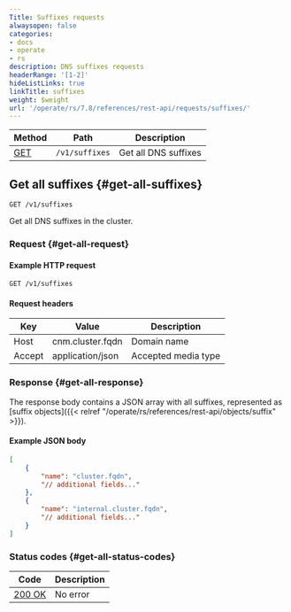 ```yaml
---
Title: Suffixes requests
alwaysopen: false
categories:
- docs
- operate
- rs
description: DNS suffixes requests
headerRange: '[1-2]'
hideListLinks: true
linkTitle: suffixes
weight: $weight
url: '/operate/rs/7.8/references/rest-api/requests/suffixes/'
---
```


| Method | Path | Description |
|--------|------|-------------|
| [GET](#get-all-suffixes) | `/v1/suffixes` | Get all DNS suffixes |

## Get all suffixes {#get-all-suffixes}

	GET /v1/suffixes

Get all DNS suffixes in the cluster.

### Request {#get-all-request} 

#### Example HTTP request

	GET /v1/suffixes 


#### Request headers

| Key | Value | Description |
|-----|-------|-------------|
| Host | cnm.cluster.fqdn | Domain name |
| Accept | application/json | Accepted media type |

### Response {#get-all-response} 

The response body contains a JSON array with all suffixes, represented as [suffix objects]({{< relref "/operate/rs/references/rest-api/objects/suffix" >}}).

#### Example JSON body

```json
[
    {
        "name": "cluster.fqdn",
        "// additional fields..."
    },
    {
        "name": "internal.cluster.fqdn",
        "// additional fields..."
    }
]
```

### Status codes {#get-all-status-codes} 

| Code | Description |
|------|-------------|
| [200 OK](http://www.w3.org/Protocols/rfc2616/rfc2616-sec10.html#sec10.2.1) | No error |
